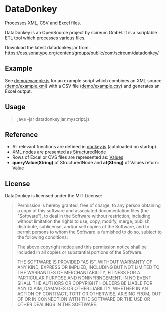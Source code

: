 # DataDonkey

Processes XML, CSV and Excel files.

DataDonkey is an OpenSource project by scireum GmbH. It is a scriptable ETL tool which processes various files.

Download the latest datadonkey.jar from: https://oss.sonatype.org/content/groups/public/com/scireum/datadonkey/

## Example

See [demo/example.js](demo/example.xml) for an example script which combines an XML source ([demo/example.xml](demo/example.xml)) with a
CSV file ([demo/example.csv](demo/example.csv)) and generates an Excel output.

## Usage

> java -jar datadonkey.jar myscript.js

## Reference

* All relevant functions are defined in [donkey.js](src/main/resources/donkey.js) (autoloaded on startup)
* XML nodes are presented as [StructuredNode](http://sirius-lib.net/apidocs/sirius-kernel/sirius/kernel/xml/StructuredNode.html)
* Rows of Excel or CVS files are represented as: [Values](http://sirius-lib.net/apidocs/sirius-kernel/sirius/kernel/commons/Values.html)
* **queryValue(String)** of StructuredNode and **at(String)** of Values return: [Value](http://sirius-lib.net/apidocs/sirius-kernel/sirius/kernel/commons/Value.html)

## License

DataDonkey is licensed under the MIT License:

> Permission is hereby granted, free of charge, to any person obtaining a copy
> of this software and associated documentation files (the "Software"), to deal
> in the Software without restriction, including without limitation the rights
> to use, copy, modify, merge, publish, distribute, sublicense, and/or sell
> copies of the Software, and to permit persons to whom the Software is
> furnished to do so, subject to the following conditions:
> 
> The above copyright notice and this permission notice shall be included in
> all copies or substantial portions of the Software.
> 
> THE SOFTWARE IS PROVIDED "AS IS", WITHOUT WARRANTY OF ANY KIND, EXPRESS OR
> IMPLIED, INCLUDING BUT NOT LIMITED TO THE WARRANTIES OF MERCHANTABILITY,
> FITNESS FOR A PARTICULAR PURPOSE AND NONINFRINGEMENT. IN NO EVENT SHALL THE
> AUTHORS OR COPYRIGHT HOLDERS BE LIABLE FOR ANY CLAIM, DAMAGES OR OTHER
> LIABILITY, WHETHER IN AN ACTION OF CONTRACT, TORT OR OTHERWISE, ARISING FROM,
> OUT OF OR IN CONNECTION WITH THE SOFTWARE OR THE USE OR OTHER DEALINGS IN
> THE SOFTWARE.

